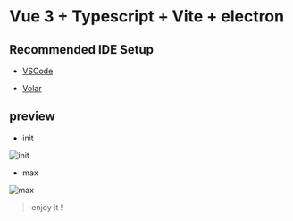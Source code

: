 # Vue 3 + Typescript + Vite + electron


## Recommended IDE Setup

- [VSCode](https://code.visualstudio.com/)

- [Volar](https://marketplace.visualstudio.com/items?itemName=johnsoncodehk.volar)

## preview

- init

![init](https://raw.githubusercontent.com/Casuor/ImgCDN/master/img/Snipaste_2022-05-07_19-50-52.png)

- max

![max](https://raw.githubusercontent.com/Casuor/ImgCDN/master/img/Snipaste_2022-05-07_19-51-04.png)


> enjoy it !
